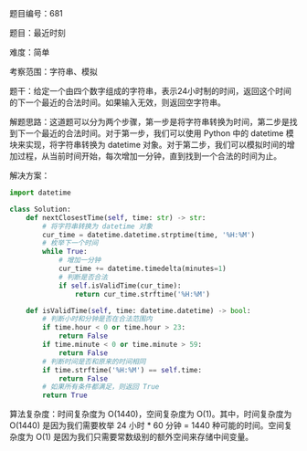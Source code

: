 题目编号：681

题目：最近时刻

难度：简单

考察范围：字符串、模拟

题干：给定一个由四个数字组成的字符串，表示24小时制的时间，返回这个时间的下一个最近的合法时间。如果输入无效，则返回空字符串。

解题思路：这道题可以分为两个步骤，第一步是将字符串转换为时间，第二步是找到下一个最近的合法时间。对于第一步，我们可以使用 Python 中的 datetime 模块来实现，将字符串转换为 datetime 对象。对于第二步，我们可以模拟时间的增加过程，从当前时间开始，每次增加一分钟，直到找到一个合法的时间为止。

解决方案：

```python
import datetime

class Solution:
    def nextClosestTime(self, time: str) -> str:
        # 将字符串转换为 datetime 对象
        cur_time = datetime.datetime.strptime(time, '%H:%M')
        # 枚举下一个时间
        while True:
            # 增加一分钟
            cur_time += datetime.timedelta(minutes=1)
            # 判断是否合法
            if self.isValidTime(cur_time):
                return cur_time.strftime('%H:%M')

    def isValidTime(self, time: datetime.datetime) -> bool:
        # 判断小时和分钟是否在合法范围内
        if time.hour < 0 or time.hour > 23:
            return False
        if time.minute < 0 or time.minute > 59:
            return False
        # 判断时间是否和原来的时间相同
        if time.strftime('%H:%M') == self.time:
            return False
        # 如果所有条件都满足，则返回 True
        return True
```

算法复杂度：时间复杂度为 O(1440)，空间复杂度为 O(1)。其中，时间复杂度为 O(1440) 是因为我们需要枚举 24 小时 * 60 分钟 = 1440 种可能的时间。空间复杂度为 O(1) 是因为我们只需要常数级别的额外空间来存储中间变量。